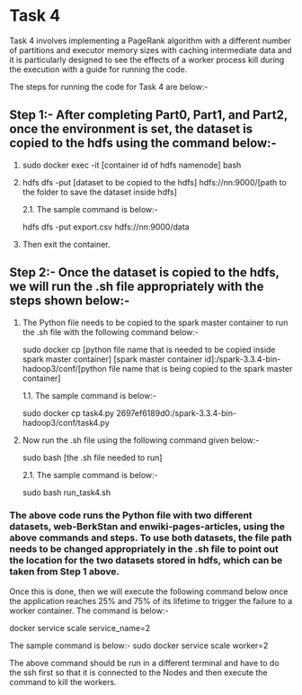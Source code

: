 # Task 4

Task 4 involves implementing a PageRank algorithm with a different number of partitions and executor memory sizes with caching intermediate data and it is particularly designed to see the effects of a worker process kill during the execution with a guide for running the code.

The steps for running the code for Task 4 are below:-

## Step 1:- After completing Part0, Part1, and Part2, once the environment is set, the dataset is copied to the hdfs using the command below:-

1. sudo docker exec -it [container id of hdfs namenode] bash
2. hdfs dfs -put [dataset to be copied to the hdfs] hdfs://nn:9000/[path to the folder to save the dataset inside hdfs]

   2.1. The sample command is below:-

      hdfs dfs -put export.csv hdfs://nn:9000/data

3. Then exit the container.
   
## Step 2:- Once the dataset is copied to the hdfs, we will run the .sh file appropriately with the steps shown below:-

1. The Python file needs to be copied to the spark master container to run the .sh file with the following command below:-

   sudo docker cp [python file name that is needed to be copied inside spark master container] [spark master container id]:/spark-3.3.4-bin-hadoop3/conf/[python file name that is being copied to the spark master container]

   1.1. The sample command is below:-

      sudo docker cp task4.py 2697ef6189d0:/spark-3.3.4-bin-hadoop3/conf/task4.py

2. Now run the .sh file using the following command given below:-

   sudo bash [the .sh file needed to run]

   2.1. The sample command is below:-

      sudo bash run_task4.sh

### The above code runs the Python file with two different datasets, web-BerkStan and enwiki-pages-articles, using the above commands and steps. To use both datasets, the file path needs to be changed appropriately in the .sh file to point out the location for the two datasets stored in hdfs, which can be taken from Step 1 above.

Once this is done, then we will execute the following command below once the application reaches 25% and 75% of its lifetime to trigger the failure to a worker container. The command is below:-

docker service scale service_name=2

The sample command is below:-
sudo docker service scale worker=2

The above command should be run in a different terminal and have to do the ssh first so that it is connected to the Nodes and then execute the command to kill the workers.
